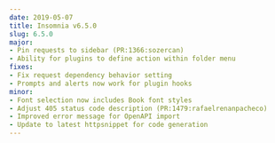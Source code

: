 ```yaml
---
date: 2019-05-07
title: Insomnia v6.5.0
slug: 6.5.0
major:
- Pin requests to sidebar (PR:1366:sozercan)
- Ability for plugins to define action within folder menu
fixes:
- Fix request dependency behavior setting
- Prompts and alerts now work for plugin hooks
minor:
- Font selection now includes Book font styles
- Adjust 405 status code description (PR:1479:rafaelrenanpacheco)
- Improved error message for OpenAPI import
- Update to latest httpsnippet for code generation
---
```

